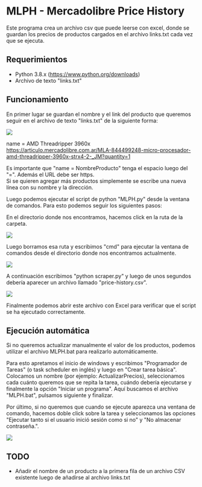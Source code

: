 # MLPH - Mercadolibre Price History

Este programa crea un archivo csv que puede leerse con excel, donde se guardan los precios de productos cargados en el archivo links.txt cada vez que se ejecuta.

## Requerimientos

- Python 3.8.x (https://www.python.org/downloads)
- Archivo de texto "links.txt"

## Funcionamiento

En primer lugar se guardan el nombre y el link del producto que queremos seguir en el archivo de texto "links.txt" de la siguiente forma:

![](https://i.imgur.com/3apLMjC.png)

name = AMD Threadripper 3960x  
https://articulo.mercadolibre.com.ar/MLA-844499248-micro-procesador-amd-threadripper-3960x-strx4-2-_JM?quantity=1

Es importante que "name = NombreProducto" tenga el espacio luego del "=". Además el URL debe ser https.  
Si se quieren agregar más productos simplemente se escribe una nueva línea con su nombre y la dirección.

Luego podemos ejecutar el script de python "MLPH.py" desde la ventana de comandos. Para esto podemos seguir los siguientes pasos:

En el directorio donde nos encontramos, hacemos click en la ruta de la carpeta.

![](https://i.imgur.com/LzIPvRj.png)

Luego borramos esa ruta y escribimos "cmd" para ejecutar la ventana de comandos desde el directorio donde nos encontramos actualmente.

![](https://i.imgur.com/Xcf3sbk.png)

A continuación escribimos "python scraper.py" y luego de unos segundos debería aparecer un archivo llamado "price-history.csv".

![](https://i.imgur.com/ifujtNx.png)

Finalmente podemos abrir este archivo con Excel para verificar que el script se ha ejecutado correctamente.

## Ejecución automática

Si no queremos actualizar manualmente el valor de los productos, podemos utilizar el archivo MLPH.bat para realizarlo automáticamente.

Para esto apretamos el inicio de windows y escribimos "Programador de Tareas" (o task scheduler en inglés) y luego en "Crear tarea básica". Colocamos un nombre (por ejemplo: ActualizarPrecios), seleccionamos cada cuánto queremos que se repita la tarea, cuándo debería ejecutarse y finalmente la opción "Iniciar un programa". Aquí buscamos el archivo "MLPH.bat", pulsamos siguiente y finalizar.

Por último, si no queremos que cuando se ejecute aparezca una ventana de comando, hacemos doble click sobre la tarea y seleccionamos las opciones "Ejecutar tanto si el usuario inició sesión como si no" y "No almacenar contraseña.".

![](https://i.imgur.com/1VjgKa3.png)

## TODO

- Añadir el nombre de un producto a la primera fila de un archivo CSV existente luego de añadirse al archivo links.txt
